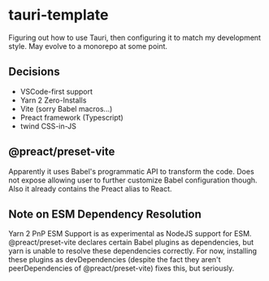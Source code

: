 # tauri-template

Figuring out how to use Tauri, then configuring it to match my development style. May evolve to a monorepo at some point.

## Decisions

- VSCode-first support
- Yarn 2 Zero-Installs
- Vite (sorry Babel macros...)
- Preact framework (Typescript)
- twind CSS-in-JS

## @preact/preset-vite

Apparently it uses Babel's programmatic API to transform the code. Does not expose allowing user to further customize Babel configuration though. Also it already contains the Preact alias to React.

## Note on ESM Dependency Resolution

Yarn 2 PnP ESM Support is as experimental as NodeJS support for ESM. @preact/preset-vite declares certain Babel plugins as dependencies, but yarn is unable to resolve these dependencies correctly. For now, installing these plugins as devDependencies (despite the fact they aren't peerDependencies of @preact/preset-vite) fixes this, but seriously.
